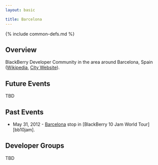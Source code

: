 ```yaml
---
layout: basic

title: Barcelona
---
```

{% include common-defs.md %}

## Overview

BlackBerry Developer Community in the area around Barcelona, Spain
([Wikipedia](http://en.wikipedia.org/wiki/Barcelona), [City Website](http://www.bcn.cat/ca/chome.htm)).

## Future Events

TBD

## Past Events

* May 31, 2012 - [Barcelona](http://www.blackberryjamworldtour.com/barcelona) stop in [BlackBerry 10 Jam World Tour][bb10jam].

## Developer Groups

TBD


